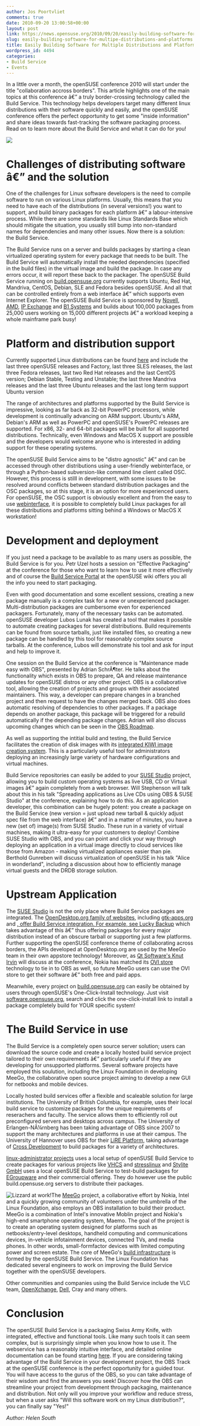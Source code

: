 ```yaml
---
author: Jos Poortvliet
comments: true
date: 2010-09-20 13:00:58+00:00
layout: post
link: https://news.opensuse.org/2010/09/20/easily-building-software-for-multipe-distributions-and-platforms/
slug: easily-building-software-for-multipe-distributions-and-platforms
title: Easily Building Software for Multiple Distributions and Platforms
wordpress_id: 4494
categories:
- Build Service
- Events
---
```


In a little over a month, the openSUSE conference 2010 will start under the title "collaboration accross borders". This article highlights one of the main topics at this conference â€”  a truly border-crossing technology called the Build Service. This technology helps developers target many different linux distributions with their software quickly and easily, and the openSUSE conference offers the perfect opportunity to get some "inside information" and share ideas towards fast-tracking the software packaging process. Read on to learn more about the Build Service and what it can do for you!
<!-- more -->
[![](/wp-content/uploads/2010/09/Conf2010_250px2+register.png)](http://conference.opensuse.org/indico/event/osc2010)


# Challenges of distributing software â€” and the solution


One of the challenges for Linux software developers is the need to compile software to run on various Linux platforms. Usually, this means that you need to have each of the distributions (in several versions!) you want to support, and build binary packages for each platform â€” a labour-intensive process. While there are some standards like Linux Standards Base which should mitigate the situation, you usually still bump into non-standard names for dependencies and many other issues. Now there is a solution: the Build Service.

The Build Service runs on a server and builds packages by starting a clean virtualized operating system for every package that needs to be built. The Build Service will automatically install the needed dependencies (specified in the build files) in the virtual image and build the package. In case any errors occur, it will report these back to the packager. The openSUSE Build Service running on [build.opensuse.org](http://build.opensuse.org) currently supports Ubuntu, Red Hat, Mandriva, CentOS, Debian, SLE and Fedora besides openSUSE. And all that can be controlled entirely from a web interface â€” which supports even Internet Explorer. The openSUSE Build Service is sponsored by [Novell](http://novell.com), [AMD](http://www.amd.com/), [IP Exchange](http://ip-exchange.com/) and [B1 Systems](http://www.b1-systems.de/) and builds about 100,000 packages from 25,000 users working on 15,000 different projects â€” a workload keeping a whole mainframe park busy!


# Platform and distribution support


Currently supported Linux distributions can be found [here](http://en.opensuse.org/openSUSE:Build_Service_supported_build_targets) and include the last three openSUSE releases and Factory, last three SLES releases, the last three Fedora releases, last two Red Hat releases and the last CentOS version; Debian Stable, Testing and Unstable; the last  three Mandriva releases and the last three Ubuntu releases and the last long term support Ubuntu version

The range of architectures and platforms supported by the Build Service is impressive, looking as far back as 32-bit PowerPC processors, while development is continually advancing on ARM support. Ubuntu's ARM, Debian's ARM as well as PowerPC and openSUSE's PowerPC releases are supported. For x86, 32- and 64-bit packages will be built for all supported distributions. Technically, even Windows and MacOS X support are possible and the developers would welcome anyone who is interested in adding support for these operating systems.

The openSUSE Build Service aims to be "distro agnostic" â€” and can be accessed through other distributions using a user-friendly webinterface, or through a Python-based subversion-like command line client called OSC. However, this process is stilll in development, with some issues to be resolved around conflicts between standard distribution packages and the OSC packages, so at this stage, it is an option for more experienced users. For openSUSE, the OSC support is obviously excellent and from the easy to use [webinterface](http://build.opensuse.org), it is possible to completely build Linux packages for all these distributions and platforms sitting behind a Windows or MacOS X workstation!


# Development and deployment


If you just need a package to be available to as many users as possible, the Build Service is for you. Petr Uzel hosts a session on "Effective Packaging" at the conference for those who want to learn how to use it more effectively and of course the [Build Service Portal](http://en.opensuse.org//Portal:Build_Service) at the openSUSE wiki offers you all the info you need to start packaging.

Even with good documentation and some excellent sessions, creating a new package manually is a complex task for a new or unexperienced packager. Multi-distribution packages are cumbersome even for experienced packagers. Fortunately, many of the necessary tasks can be automated. openSUSE developer Lubos Lunak has created a tool that makes it possible to automate creating packages for several distributions. Build requirements can be found from source tarballs, just like installed files, so creating a new package can be handled by this tool for reasonably complex source tarballs. At the conference, Lubos will demonstrate his tool and ask for input and help to improve it.

One session on the Build Service at the conference is "Maintenance made easy with OBS", presented by Adrian SchrÃ¶ter. He talks about the functionality which exists in OBS to prepare, QA and release maintenance updates for openSUSE distros or any other project. OBS is a collaborative tool, allowing the creation of projects and groups with their associated maintainers. This way, a developer can prepare changes in a branched project and then request to have the changes merged back. OBS also does automatic resolving of dependencies to other packages. If a package depends on another package, this package will be triggered for a rebuild automatically if the depending package changes. Adrian will also discuss upcoming changes which can be seen in the [OBS Roadmap](http://www.suse.de/~adrian/OBS-Roadmap/).

As well as supporting the intitial build and testing, the Build Service facilitates the creation of disk images with its [integrated KIWI image creation system](http://en.opensuse.org/openSUSE:Build_Service_product_definition). This is a particularly useful tool for administrators deploying an increasingly large variety of hardware configurations and virtual machines.

Build Service repositories can easily be added to your [SUSE Studio](http://SUSEStudio.com) project, allowing you to build custom operating systems as live USB, CD or Virtual images â€” again completely from a  web browser. Will Stephenson will talk about this in his talk "Spreading  applications as Live CDs using OBS & SUSE Studio" at the conference, explaining how to do this. As an application developer, this combination can be hugely potent: you create a package on the Build Service (new version = just upload new tarball & quickly adjust spec file from the web interface) â€” and in a matter of minutes, you have a new (set of) image(s) from SUSE Studio. These run in a variety of virtual machines, making it ultra-easy for your customers to deploy! Combine SUSE Studio with OBS, and you can point and click your way through deploying an application in a virtual image directly to cloud services like those from Amazon - making  virtualized  appliances easier than pie. Berthold Gunreben will  discuss virtualization of openSUSE in his talk "Alice in wonderland",  including a discussion about how to efficiently manage virtual guests and the DRDB storage solution.


# Upstream Application


The [SUSE Studio](http://SUSEStudio.com) is not the only place where Build Service packages are integrated. The [OpenDesktop.org family of websites](http://opendesktop.org), including [gtk-apps.org](http://gtk-apps.org) and [, offer Build Service integration. For example, see ](http://kde-apps.org)[Lucky  Backup](http://kde-apps.org/content/show.php/luckyBackup?content=94391) which takes advantage of this â€” thus offering packages for every major distribution instead of an obscure tarball or supporting just a few platforms. Further supporting the openSUSE conference theme of collaborating across borders, the APIs developed at OpenDesktop.org are used by the MeeGo team in their own appstore technology! Moreover, as [Qt Software's Knut Irvin](http://qt.nokia.com) will discuss at the conference, Nokia has matched its [OVI store](http://store.ovi.com) technology to tie in to OBS as well, so future MeeGo users can use the OVI store to get their software â€” both free and paid apps.

Meanwhile, every project on [build.opensuse.org](http://build.opensuse.org) can easily be obtained by users through openSUSE's One-Click-Install technology. Just visit [software.opensuse.org](http://software.opensuse.org/113/en), search and click the one-click-install link to install a package completely build for YOUR specific system!


# The Build Service in use


The Build Service is a completely open source server solution; users can download the source code and  create a locally hosted build service project tailored to their own requirements â€” particularly useful if they are developing for unsupported platforms. Several software projects have employed this soulution, including the Linux Foundation in developing MeeGo, the collaborative open source project aiming to develop a new GUI for netbooks and mobile devices.

Locally hosted build services offer a flexible and scaleable solution for large institutions. The University of British Columbia, for example, uses their local build service to customize packages for the unique requirements of reserachers and faculty. The service allows them to efficiently roll out preconfigured servers and desktops across campus. The University of Erlangen-NÃ¼rnberg has been taking advantage of OBS since 2007 to support the many architectures and platforms in use at their campus. The University of Hannover uses OBS for their [LiRE Platform](http://www.rts.uni-hannover.de/lire/), taking advantage of [Cross Development](http://en.opensuse.org/openSUSE:Build_Service_Concept_CrossDevelopment) to build packages for a variety of architectures.

[linux-administrator projects](http://www.linux-administrator.com) uses a local setup of openSUSE Build Service to create packages for various projects like [VHCS](http://www.vhcs.net) and [stresslinux](http://www.stresslinux.org) and [Stylite GmbH](http://www.stylite.de/) uses a local openSUSE Build Service to test-build packages for [EGroupware](http://www.egroupware.or/) and their commercial offering. They do however use the public build.opensuse.org servers to distribute their packages.

![Lizzard at work!](http://en.opensuse.org/images/8/8a/Atwork.png)The [MeeGo](http://meego.com) project, a collaborative effort by Nokia, Intel and a quickly growing community of volunteers under the umbrella of the Linux Foundation, also employs an OBS installation to build their product. MeeGo is a combination of Intel's innovative Moblin project and Nokia's high-end smartphone operating system, Maemo. The goal of the project is to create an operating system designed for platforms such as netbooks/entry-level desktops, handheld computing and communications devices, in-vehicle infotainment devices, connected TVs, and media phones. In other words, small-formfactor devices with limited computing power and screen estate. The core of MeeGo's [build infrastructure](http://wiki.meego.com/Build_Infrastructure) is formed by the openSUSE Build Service. The Linux Foundation has dedicated several engineers to work on improving the Build Service together with the openSUSE developers.

Other communities and companies using the Build Service include the VLC team, [OpenXchange](http://www.open-xchange.com/oxpedia#OXHESECommercial), [Dell](http://dell.com), Cray and many others.


# Conclusion


The openSUSE Build Service is a packaging Swiss Army Knife, with integrated, effective and functional tools. Like many such tools it can seem complex, but is surprisingly simple when you know how to use it. The webservice has a reasonably intuitive interface, and detailed online documentation can be found starting [here](http://wiki.opensuse.org/Portal:Build_Service). If you are considering taking advantage of the Build Service in your development project, the OBS Track at the openSUSE conference is the perfect opportunity for a guided tour. You will have access to the gurus of the OBS, so you can take advantage of their wisdom and find the answers you seek! Discover how the OBS can streamline your project from development through packaging, maintenance and distribution. Not only will you improve your workflow and reduce stress, but when a user asks "Will this software work on my Linux distribution?", you can finally say "Yes!"

_Author:_ _Helen South_
